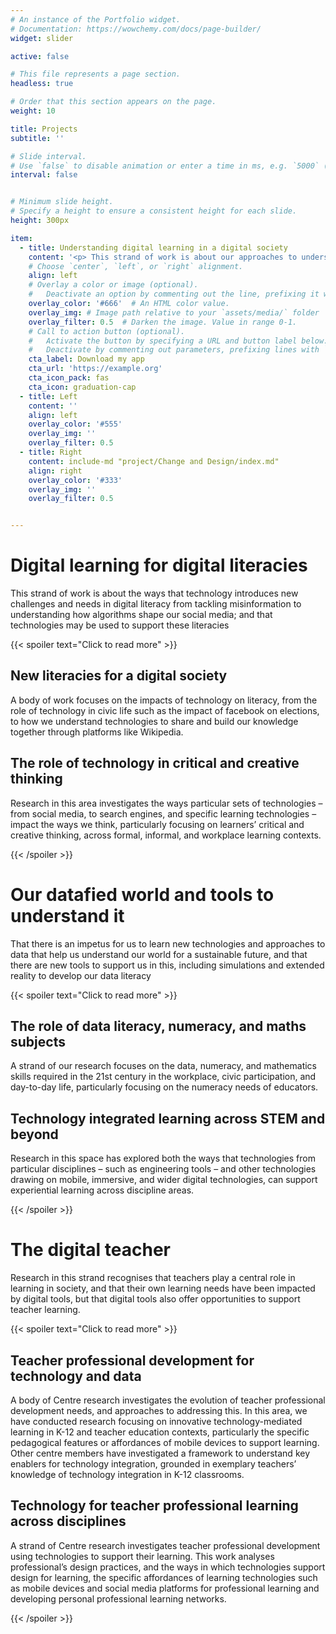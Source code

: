 ```yaml
---
# An instance of the Portfolio widget.
# Documentation: https://wowchemy.com/docs/page-builder/
widget: slider

active: false

# This file represents a page section.
headless: true

# Order that this section appears on the page.
weight: 10

title: Projects
subtitle: ''

# Slide interval.
# Use `false` to disable animation or enter a time in ms, e.g. `5000` (5s).
interval: false


# Minimum slide height.
# Specify a height to ensure a consistent height for each slide.
height: 300px

item:
  - title: Understanding digital learning in a digital society
    content: '<p> This strand of work is about our approaches to understanding learning needs and addressing these through technologies. </p> <h2> Modelling changing learning needs </h2> <p> Our research models what our learning needs around technology and data are in the context of the changing nature of work and society. We do this through data informed approaches, and close qualitative analyses of professional practices. </p> <h2>The Design of Technologies to Support and Understand Learning</h2> In this area of research, centre members have developed technologies including learning analytics tools to understand student learning, and support student reflection on their learning.'
    # Choose `center`, `left`, or `right` alignment.
    align: left
    # Overlay a color or image (optional).
    #   Deactivate an option by commenting out the line, prefixing it with `#`.
    overlay_color: '#666'  # An HTML color value.
    overlay_img: # Image path relative to your `assets/media/` folder
    overlay_filter: 0.5  # Darken the image. Value in range 0-1.
    # Call to action button (optional).
    #   Activate the button by specifying a URL and button label below.
    #   Deactivate by commenting out parameters, prefixing lines with `#`.
    cta_label: Download my app
    cta_url: 'https://example.org'
    cta_icon_pack: fas
    cta_icon: graduation-cap
  - title: Left
    content: ''
    align: left
    overlay_color: '#555'
    overlay_img: ''
    overlay_filter: 0.5
  - title: Right
    content: include-md "project/Change and Design/index.md"
    align: right
    overlay_color: '#333'
    overlay_img: ''
    overlay_filter: 0.5


---
```



# Digital learning for digital literacies

This strand of work is about the ways that technology introduces new challenges and needs in digital literacy from tackling misinformation to understanding how algorithms shape our social media; and that technologies may be used to support these literacies

{{< spoiler text="Click to read more" >}}

## New literacies for a digital society

A body of work focuses on the impacts of technology on literacy, from the role of technology in civic life such as the impact of facebook on elections, to how we understand technologies to share and build our knowledge together through platforms like Wikipedia.

## The role of technology in critical and creative thinking

Research in this area investigates the ways particular sets of technologies – from social media, to search engines, and specific learning technologies – impact the ways we think, particularly focusing on learners’ critical and creative thinking, across formal, informal, and workplace learning contexts.

{{< /spoiler >}}

# Our datafied world and tools to understand it

That there is an impetus for us to learn new technologies and approaches to data that help us understand our world for a sustainable future,  and that there are new tools to support us in this, including simulations and extended reality to develop our data literacy

{{< spoiler text="Click to read more" >}}

## The role of data literacy, numeracy, and maths subjects

A strand of our research focuses on the data, numeracy, and mathematics skills required in the 21st century in the workplace, civic participation, and day-to-day life, particularly focusing on the numeracy needs of educators.

## Technology integrated learning across STEM and beyond

Research in this space has explored both the ways that technologies from particular disciplines – such as engineering tools – and other technologies drawing on mobile, immersive, and wider digital technologies, can support experiential learning across discipline areas. 

{{< /spoiler >}}

# The digital teacher

Research in this strand recognises that teachers play a central role in learning in society, and that their own learning needs have been impacted by digital tools, but that digital tools also offer opportunities to support teacher learning.

{{< spoiler text="Click to read more" >}}

## Teacher professional development for technology and data

A body of Centre research investigates the evolution of teacher professional development needs, and approaches to addressing this. In this area, we have conducted research focusing on innovative technology-mediated learning in K-12 and teacher education contexts, particularly the specific pedagogical features or affordances of mobile devices to support learning. Other centre members have investigated a framework to understand key enablers for technology integration, grounded in exemplary teachers’ knowledge of technology integration in K-12 classrooms.

## Technology for teacher professional learning across disciplines

A strand of Centre research investigates teacher professional development using technologies to support their learning. This work analyses professional’s design practices, and the ways in which technologies support design for learning, the specific affordances of learning technologies such as mobile devices and social media platforms for professional learning and developing personal professional learning networks.

{{< /spoiler >}}
